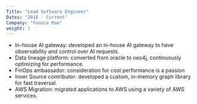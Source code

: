 ```yaml
---
Title: "Lead Software Engineer"
Dates: "2016 - Current"
Company: "Fannie Mae"
weight: 1
---
```

* In-house AI gateway: developed an in-house AI gateway to have observability and control over AI requests.
* Data lineage platform: converted from oracle to neo4j, continuously optimizing for performance.
* FinOps ambassador: consideration for cost performance is a passion
* Inner Source contributor: developed a custom, in-memory graph library for fast traversal.
* AWS Migration: migrated applications to AWS using a variety of AWS services. 